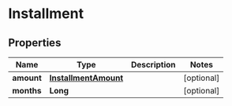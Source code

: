 

# Installment

## Properties

Name | Type | Description | Notes
------------ | ------------- | ------------- | -------------
**amount** | [**InstallmentAmount**](InstallmentAmount.md) |  |  [optional]
**months** | **Long** |  |  [optional]



